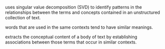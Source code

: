 uses singular value decomposition (SVD) to identify patterns in the relationships 
between the terms and concepts contained in an unstructured collection of text.

words that are used in the same contexts tend to have similar meanings.

extracts the conceptual content of a body of text by establishing associations between those terms that occur in similar contexts.